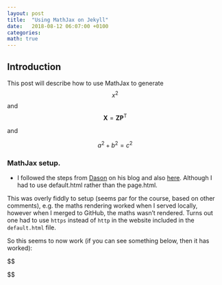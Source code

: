 ```yaml
---
layout: post
title:  "Using MathJax on Jekyll"
date:   2018-08-12 06:07:00 +0100
categories: 
math: true
---
```

## Introduction

This post will describe how to use MathJax to generate $$x^2$$ and $$\mathbf{X} = \mathbf{Z} \mathbf{P^\mathsf{T}}$$

and

$$
a^2 + b^2 = c^2
$$

### MathJax setup.

* I followed the steps from [Dason][jekyll-mathjax] on his blog and also [here][gaston].  Although I had to use default.html rather than the page.html.

This was overly fiddly to setup (seems par for the course, based on other comments), e.g. the maths rendering worked when I served locally, however when I merged to GitHub, the maths wasn’t rendered.  Turns out one had to use `https` instead of `http` in the website included in the `default.html` file.

So this seems to now work (if you can see something below, then it has worked):

$$

$$

[jekyll-mathjax]: http://dasonk.com/blog/2012/10/09/Using-Jekyll-and-Mathjax
[gaston]:http://www.gastonsanchez.com/visually-enforced/opinion/2014/02/16/Mathjax-with-jekyll/
